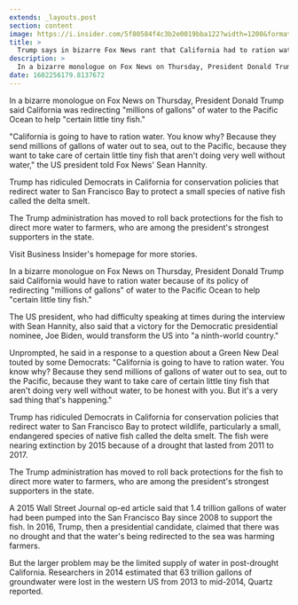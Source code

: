 ```yaml
--- 
extends: _layouts.post 
section: content 
image: https://i.insider.com/5f80584f4c3b2e0019bba122?width=1200&format=jpeg 
title: > 
  Trump says in bizarre Fox News rant that California had to ration water because it poured its supply into the sea to 'take care of certain little tiny fish' 
description: > 
  In a bizarre monologue on Fox News on Thursday, President Donald Trump said California was redirecting "millions of gallons" of water to the Pacific Ocean to help "certain little tiny fish."Because they send millions of gallons of water out to sea, out to the Pacific, because they want to take care of certain little tiny fish that aren't doing very well without water," the US president told Fox News' Sean Hannity.In a bizarre monologue on Fox News on Thursday, President Donald Trump said California would have to ration water because of its policy of redirecting "millions of gallons" of water to the Pacific Ocean to help "certain little tiny fish."Because they send millions of gallons of water out to sea, out to the Pacific, because they want to take care of certain little tiny fish that aren't doing very well without water, to be honest with you.But the larger problem may be the limited supply of water in post-drought California. 
date: 1602256179.8137672 
--- 
```

In a bizarre monologue on Fox News on Thursday, President Donald Trump said California was redirecting "millions of gallons" of water to the Pacific Ocean to help "certain little tiny fish."

"California is going to have to ration water. You know why? Because they send millions of gallons of water out to sea, out to the Pacific, because they want to take care of certain little tiny fish that aren't doing very well without water," the US president told Fox News' Sean Hannity.

Trump has ridiculed Democrats in California for conservation policies that redirect water to San Francisco Bay to protect a small species of native fish called the delta smelt.

The Trump administration has moved to roll back protections for the fish to direct more water to farmers, who are among the president's strongest supporters in the state.

Visit Business Insider's homepage for more stories.

In a bizarre monologue on Fox News on Thursday, President Donald Trump said California would have to ration water because of its policy of redirecting "millions of gallons" of water to the Pacific Ocean to help "certain little tiny fish."

The US president, who had difficulty speaking at times during the interview with Sean Hannity, also said that a victory for the Democratic presidential nominee, Joe Biden, would transform the US into "a ninth-world country."

Unprompted, he said in a response to a question about a Green New Deal touted by some Democrats: "California is going to have to ration water. You know why? Because they send millions of gallons of water out to sea, out to the Pacific, because they want to take care of certain little tiny fish that aren't doing very well without water, to be honest with you. But it's a very sad thing that's happening."

Trump has ridiculed Democrats in California for conservation policies that redirect water to San Francisco Bay to protect wildlife, particularly a small, endangered species of native fish called the delta smelt. The fish were nearing extinction by 2015 because of a drought that lasted from 2011 to 2017.

The Trump administration has moved to roll back protections for the fish to direct more water to farmers, who are among the president's strongest supporters in the state.

A 2015 Wall Street Journal op-ed article said that 1.4 trillion gallons of water had been pumped into the San Francisco Bay since 2008 to support the fish. In 2016, Trump, then a presidential candidate, claimed that there was no drought and that the water's being redirected to the sea was harming farmers.

But the larger problem may be the limited supply of water in post-drought California. Researchers in 2014 estimated that 63 trillion gallons of groundwater were lost in the western US from 2013 to mid-2014, Quartz reported.